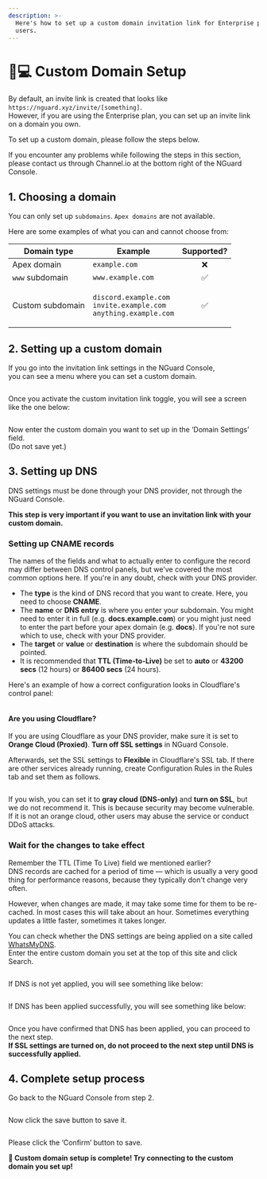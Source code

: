 ```yaml
---
description: >-
  Here's how to set up a custom domain invitation link for Enterprise plan
  users.
---
```


# 👩💻 Custom Domain Setup

By default, an invite link is created that looks like `https://nguard.xyz/invite/[something]`. \
However, if you are using the Enterprise plan, you can set up an invite link on a domain you own.

To set up a custom domain, please follow the steps below.

If you encounter any problems while following the steps in this section,\
please contact us through Channel.io at the bottom right of the NGuard Console.

## 1. Choosing a domain

You can only set up `subdomains`. `Apex domains` are not available.

Here are some examples of what you can and cannot choose from:

| Domain type      | Example                                                                                                         | Supported? |
| ---------------- | --------------------------------------------------------------------------------------------------------------- | :--------: |
| Apex domain      | `example.com`                                                                                                   |      ❌     |
| `www` subdomain  | `www.example.com`                                                                                               |      ✅     |
| Custom subdomain | <p><code>discord.example.com</code><br><code>invite.example.com</code><br><code>anything.example.com</code></p> |      ✅     |

## 2. Setting up a custom domain

If you go into the invitation link settings in the NGuard Console,\
you can see a menu where you can set a custom domain.

<figure><img src="../.gitbook/assets/image (1).png" alt=""><figcaption></figcaption></figure>

Once you activate the custom invitation link toggle, you will see a screen like the one below:

<figure><img src="../.gitbook/assets/image (1) (1).png" alt=""><figcaption></figcaption></figure>

Now enter the custom domain you want to set up in the ‘Domain Settings’ field.\
(Do not save yet.)

## 3. Setting up DNS

DNS settings must be done through your DNS provider, not through the NGuard Console.

**This step is very important if you want to use an invitation link with your custom domain.**

### Setting up CNAME records

The names of the fields and what to actually enter to configure the record may differ between DNS control panels, but we've covered the most common options here. If you're in any doubt, check with your DNS provider.

* The **type** is the kind of DNS record that you want to create. Here, you need to choose **CNAME**.
* The **name** or **DNS entry** is where you enter your subdomain. You might need to enter it in full (e.g. **docs.example.com**) or you might just need to enter the part before your apex domain (e.g. **docs**). If you're not sure which to use, check with your DNS provider.
* The **target** or **value** or **destination** is where the subdomain should be pointed.
* It is recommended that **TTL (Time-to-Live)** be set to **auto** or **43200 secs** (12 hours) or **86400 secs** (24 hours).

Here's an example of how a correct configuration looks in Cloudflare's control panel:

<figure><img src="../.gitbook/assets/image (2).png" alt=""><figcaption></figcaption></figure>

#### Are you using Cloudflare?

If you are using Cloudflare as your DNS provider, make sure it is set to **Orange Cloud (Proxied)**. **Turn off SSL settings** in NGuard Console.

Afterwards, set the SSL settings to **Flexible** in Cloudflare's SSL tab. If there are other services already running, create Configuration Rules in the Rules tab and set them as follows.

<figure><img src="../.gitbook/assets/image.png" alt=""><figcaption></figcaption></figure>

If you wish, you can set it to **gray cloud (DNS-only)** and **turn on SSL**, but we do not recommend it. This is because security may become vulnerable. If it is not an orange cloud, other users may abuse the service or conduct DDoS attacks.

### Wait for the changes to take effect

Remember the TTL (Time To Live) field we mentioned earlier?\
DNS records are cached for a period of time — which is usually a very good thing for performance reasons, because they typically don't change very often.

However, when changes are made, it may take some time for them to be re-cached. In most cases this will take about an hour. Sometimes everything updates a little faster, sometimes it takes longer.

You can check whether the DNS settings are being applied on a site called [WhatsMyDNS](https://www.whatsmydns.net/#CNAME).\
Enter the entire custom domain you set at the top of this site and click Search.

<figure><img src="../.gitbook/assets/image (3).png" alt=""><figcaption></figcaption></figure>

If DNS is not yet applied, you will see something like below:

<figure><img src="../.gitbook/assets/image (4).png" alt=""><figcaption></figcaption></figure>

If DNS has been applied successfully, you will see something like below:

<figure><img src="../.gitbook/assets/image (5).png" alt=""><figcaption></figcaption></figure>

Once you have confirmed that DNS has been applied, you can proceed to the next step.\
**If SSL settings are turned on, do not proceed to the next step until DNS is successfully applied.**

## 4. Complete setup process

Go back to the NGuard Console from step 2.

<figure><img src="../.gitbook/assets/image (6).png" alt=""><figcaption></figcaption></figure>

Now click the save button to save it.

<figure><img src="../.gitbook/assets/image (7).png" alt=""><figcaption></figcaption></figure>

Please click the ‘Confirm’ button to save.

**🎉 Custom domain setup is complete! Try connecting to the custom domain you set up!**
